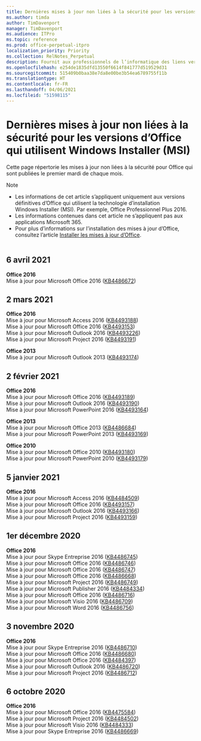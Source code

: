 ```yaml
---
title: Dernières mises à jour non liées à la sécurité pour les versions d’Office qui utilisent Windows Installer (MSI)
ms.author: timda
author: TimDavenport
manager: TimDavenport
ms.audience: ITPro
ms.topic: reference
ms.prod: office-perpetual-itpro
localization_priority: Priority
ms.collection: RelNotes_Perpetual
description: Fournit aux professionnels de l’informatique des liens vers les dernières informations sur les mises à jour non liées à la sécurité pour les versions définitives d’Office 2016, Office 2013 et Office 2010
ms.openlocfilehash: e254de1835dfd13550f6614f841777d519529d31
ms.sourcegitcommit: 515409b0baa38e7da8e00be3b54ea6789755f11b
ms.translationtype: HT
ms.contentlocale: fr-FR
ms.lasthandoff: 04/06/2021
ms.locfileid: "51598115"
---
```

# <a name="latest-non-security-updates-for-versions-of-office-that-use-windows-installer-msi"></a>Dernières mises à jour non liées à la sécurité pour les versions d’Office qui utilisent Windows Installer (MSI)

Cette page répertorie les mises à jour non liées à la sécurité pour Office qui sont publiées le premier mardi de chaque mois.

> [!NOTE]
> - Les informations de cet article s’appliquent uniquement aux versions définitives d’Office qui utilisent la technologie d’installation Windows Installer (MSI). Par exemple, Office Professionnel Plus 2016.
> - Les informations contenues dans cet article ne s’appliquent pas aux applications Microsoft 365.
> - Pour plus d’informations sur l’installation des mises à jour d’Office, consultez l’article [Installer les mises à jour d’Office](https://support.office.com/article/2ab296f3-7f03-43a2-8e50-46de917611c5).
<br/><br/>


## <a name="april-6-2021"></a>6 avril 2021
**Office 2016**<br/>
Mise à jour pour Microsoft Office 2016 ([KB4486672](https://support.microsoft.com/help/4486672)) </br> 

## <a name="march-2-2021"></a>2 mars 2021
**Office 2016**<br/>
Mise à jour pour Microsoft Access 2016 ([KB4493188](https://support.microsoft.com/help/4493188)) </br> Mise à jour pour Microsoft Office 2016 ([KB4493153](https://support.microsoft.com/help/4493153)) </br> Mise à jour pour Microsoft Outlook 2016 ([KB4493226](https://support.microsoft.com/help/4493226)) </br> Mise à jour pour Microsoft Project 2016 ([KB4493191](https://support.microsoft.com/help/4493191)) </br> 


**Office 2013**<br/>
Mise à jour pour Microsoft Outlook 2013 ([KB4493174](https://support.microsoft.com/help/4493174)) </br> 


## <a name="february-2-2021"></a>2 février 2021
**Office 2016**<br/>
Mise à jour pour Microsoft Office 2016 ([KB4493189](https://support.microsoft.com/help/4493189)) </br> Mise à jour pour Microsoft Outlook 2016 ([KB4493190](https://support.microsoft.com/help/4493190)) </br> Mise à jour pour Microsoft PowerPoint 2016 ([KB4493164](https://support.microsoft.com/help/4493164)) </br> 

**Office 2013**<br/>
Mise à jour pour Microsoft Office 2013 ([KB4486684](https://support.microsoft.com/help/4486684)) </br>
Mise à jour pour Microsoft PowerPoint 2013 ([KB4493169](https://support.microsoft.com/help/4493169)) </br>

**Office 2010**<br/>
Mise à jour pour Microsoft Office 2010 ([KB4493180](https://support.microsoft.com/help/4493180)) </br>
Mise à jour pour Microsoft PowerPoint 2010 ([KB4493179](https://support.microsoft.com/help/4493179))</br>


## <a name="january-5-2021"></a>5 janvier 2021
**Office 2016**</br>
Mise à jour pour Microsoft Access 2016 ([KB4484509](https://support.microsoft.com/help/4484509)) </br>
Mise à jour pour Microsoft Office 2016 ([KB4493157](https://support.microsoft.com/help/4493157)) </br>
Mise à jour pour Microsoft Outlook 2016 ([KB4493166](https://support.microsoft.com/help/4493166)) </br>
Mise à jour pour Microsoft Project 2016 ([KB4493159](https://support.microsoft.com/help/4493159)) </br>


## <a name="december-1-2020"></a>1er décembre 2020
**Office 2016**<br/>
Mise à jour pour Skype Entreprise 2016 ([KB4486745](https://support.microsoft.com/help/4486745)) <br/>
Mise à jour pour Microsoft Office 2016 ([KB4486746](https://support.microsoft.com/help/4486746)) <br/> Mise à jour pour Microsoft Office 2016 ([KB4486747](https://support.microsoft.com/help/4486747)) <br/> Mise à jour pour Microsoft Office 2016 ([KB4486668](https://support.microsoft.com/help/4486668)) <br/>
Mise à jour pour Microsoft Project 2016 ([KB4486749](https://support.microsoft.com/help/4486749)) <br/> Mise à jour pour Microsoft Publisher 2016 ([KB4484334](https://support.microsoft.com/help/4484334)) <br/> Mise à jour pour Microsoft Office 2016 ([KB4486716](https://support.microsoft.com/help/4486716)) <br/> Mise à jour pour Microsoft Visio 2016 ([KB4486709](https://support.microsoft.com/help/4486709)) <br/>
Mise à jour pour Microsoft Word 2016 ([KB4486756](https://support.microsoft.com/help/4486756)) <br/> 


## <a name="november-3-2020"></a>3 novembre 2020
**Office 2016**<br/>
Mise à jour pour Skype Entreprise 2016 ([KB4486710](https://support.microsoft.com/help/4486710)) <br/>
Mise à jour pour Microsoft Office 2016 ([KB4486680](https://support.microsoft.com/help/4486680)) <br/>
Mise à jour pour Microsoft Office 2016 ([KB4484397](https://support.microsoft.com/help/4484397)) <br/>
Mise à jour pour Microsoft Outlook 2016 ([KB4486720](https://support.microsoft.com/help/4486720)) <br/>
Mise à jour pour Microsoft Project 2016 ([KB4486712](https://support.microsoft.com/help/4486712)) <br/>


## <a name="october-6-2020"></a>6 octobre 2020
**Office 2016**<br/>
Mise à jour pour Microsoft Office 2016 ([KB4475584](https://support.microsoft.com/help/4475584))<br/>
Mise à jour pour Microsoft Project 2016 ([KB4484502](https://support.microsoft.com/help/4484502))<br/>
Mise à jour pour Microsoft Visio 2016 ([KB4484333](https://support.microsoft.com/help/4484333))<br/>
Mise à jour pour Skype Entreprise 2016 ([KB4486669](https://support.microsoft.com/help/4486669))<br/> 


</br>
